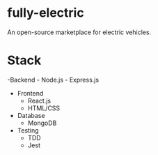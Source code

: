 # fully-electric

An open-source marketplace for electric vehicles.

# Stack
-Backend
    - Node.js
    - Express.js
- Frontend
    - React.js
    - HTML/CSS
- Database
    - MongoDB
- Testing
    - TDD
    - Jest
    